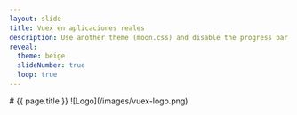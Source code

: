```yaml
---
layout: slide
title: Vuex en aplicaciones reales
description: Use another theme (moon.css) and disable the progress bar at the bottom
reveal:
  theme: beige
  slideNumber: true
  loop: true
---
```

<!--
1st slide
-->
<section data-markdown>
  # {{ page.title }}
  ![Logo](/images/vuex-logo.png)
</section>
